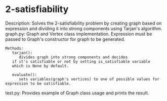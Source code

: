 2-satisfiability
================
Description:
       Solves the 2-satisfiability problem by creating graph based on expression 
    and dividing it into strong components using Tarjan's algorithm.
graph.py:
       Graph and Vertex class implementation. Expression must be passed to 
    Graph's constructor for graph to be generated. 
    
    Methods:
       tarjan():
          divides graph into strong components and decides 
       if it's satisfiable or not by setting is_satisfiable variable
       which is None by default.
       
       evaluate():
          sets variables(graph's vertices) to one of possible values for expression to be satisfiable.
test.py:
    Provides example of Graph class usage and prints the result.
    